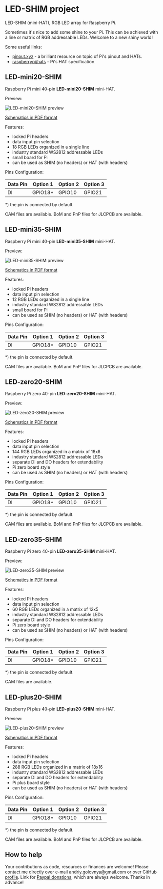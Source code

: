 # LED-SHIM project

LED-SHIM (mini-HAT), RGB LED array for Raspberry Pi.

Sometimes it's nice to add some shine to your Pi.
This can be achieved with a line or matrix of RGB addressable LEDs.
Welcome to a new shiny world!

Some useful links:

- [pinout.xyz](https://pinout.xyz/) - a brilliant resource on topic of Pi's pinout and HATs.
- [raspberrypi/hats](https://github.com/raspberrypi/hats) - Pi's HAT specification.

## LED-mini20-SHIM

Raspberry Pi mini 40-pin **LED-mini20-SHIM** mini-HAT.

Preview:

![LED-mini20-SHIM preview](LED-mini20-SHIM.png)

[Schematics in PDF format](LED-mini20-SHIM.pdf)

Features:

- locked Pi headers
- data input pin selection
- 18 RGB LEDs organized in a single line
- industry standard WS2812 addressable LEDs
- small board for Pi
- can be used as SHIM (no headers) or HAT (with headers)

Pins Configuration:

|Data Pin |Option 1 |Option 2 |Option 3 |
|---------|---------|---------|---------|
|DI       |GPIO18\* |GPIO10   |GPIO21   |

\*) the pin is connected by default.

CAM files are available.
BoM and PnP files for JLCPCB are available.

## LED-mini35-SHIM

Raspberry Pi mini 40-pin **LED-mini35-SHIM** mini-HAT.

Preview:

![LED-mini35-SHIM preview](LED-mini35-SHIM.png)

[Schematics in PDF format](LED-mini35-SHIM.pdf)

Features:

- locked Pi headers
- data input pin selection
- 12 RGB LEDs organized in a single line
- industry standard WS2812 addressable LEDs
- small board for Pi
- can be used as SHIM (no headers) or HAT (with headers)

Pins Configuration:

|Data Pin |Option 1 |Option 2 |Option 3 |
|---------|---------|---------|---------|
|DI       |GPIO18\* |GPIO10   |GPIO21   |

\*) the pin is connected by default.

CAM files are available.
BoM and PnP files for JLCPCB are available.

## LED-zero20-SHIM

Raspberry Pi zero 40-pin **LED-zero20-SHIM** mini-HAT.

Preview:

![LED-zero20-SHIM preview](LED-zero20-SHIM.png)

[Schematics in PDF format](LED-zero20-SHIM.pdf)

Features:

- locked Pi headers
- data input pin selection
- 144 RGB LEDs organized in a matrix of 18x8
- industry standard WS2812 addressable LEDs
- separate DI and DO headers for extendability
- Pi zero board style
- can be used as SHIM (no headers) or HAT (with headers)

Pins Configuration:

|Data Pin |Option 1 |Option 2 |Option 3 |
|---------|---------|---------|---------|
|DI       |GPIO18\* |GPIO10   |GPIO21   |

\*) the pin is connected by default.

CAM files are available.
BoM and PnP files for JLCPCB are available.

## LED-zero35-SHIM

Raspberry Pi zero 40-pin **LED-zero35-SHIM** mini-HAT.

Preview:

![LED-zero35-SHIM preview](LED-zero35-SHIM.png)

[Schematics in PDF format](LED-zero35-SHIM.pdf)

Features:

- locked Pi headers
- data input pin selection
- 60 RGB LEDs organized in a matrix of 12x5
- industry standard WS2812 addressable LEDs
- separate DI and DO headers for extendability
- Pi zero board style
- can be used as SHIM (no headers) or HAT (with headers)

Pins Configuration:

|Data Pin |Option 1 |Option 2 |Option 3 |
|---------|---------|---------|---------|
|DI       |GPIO18\* |GPIO10   |GPIO21   |

\*) the pin is connected by default.

CAM files are available.

## LED-plus20-SHIM

Raspberry Pi plus 40-pin **LED-plus20-SHIM** mini-HAT.

Preview:

![LED-plus20-SHIM preview](LED-plus20-SHIM.png)

[Schematics in PDF format](LED-plus20-SHIM.pdf)

Features:

- locked Pi headers
- data input pin selection
- 288 RGB LEDs organized in a matrix of 18x16
- industry standard WS2812 addressable LEDs
- separate DI and DO headers for extendability
- Pi plus board style
- can be used as SHIM (no headers) or HAT (with headers)

Pins Configuration:

|Data Pin |Option 1 |Option 2 |Option 3 |
|---------|---------|---------|---------|
|DI       |GPIO18\* |GPIO10   |GPIO21   |

\*) the pin is connected by default.

CAM files are available.
BoM and PnP files for JLCPCB are available.

## How to help

Your contributions as code, resources or finances are welcome!
Please contact me directly over e-mail andriy.golovnya@gmail.com or over [GitHub profile](https://github.com/red-scorp).
Link for [Paypal donations](http://paypal.me/redscorp), which are always welcome.
Thanks in advance!
